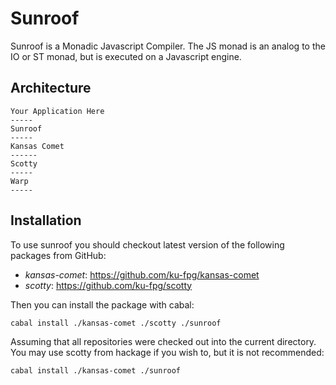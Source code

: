 Sunroof
=======

Sunroof is a Monadic Javascript Compiler. The JS monad is an analog to the IO or ST monad,
but is executed on a Javascript engine.

Architecture
------------

    Your Application Here
    -----
    Sunroof
    -----
    Kansas Comet
    ------
    Scotty
    -----
    Warp
    -----

Installation
------------

To use sunroof you should checkout latest version of the following packages from
GitHub:

 * _kansas-comet_: https://github.com/ku-fpg/kansas-comet
 * _scotty_: https://github.com/ku-fpg/scotty

Then you can install the package with cabal:

    cabal install ./kansas-comet ./scotty ./sunroof

Assuming that all repositories were checked out into the current directory.
You may use scotty from hackage if you wish to, but it is not recommended:

    cabal install ./kansas-comet ./sunroof


